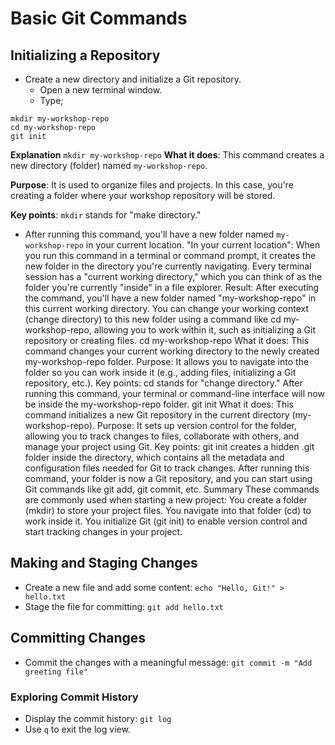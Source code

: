 # Basic Git Commands

## Initializing a Repository
- Create a new directory and initialize a Git repository.
  - Open a new terminal window.
  - Type;

```
mkdir my-workshop-repo
cd my-workshop-repo
git init
```
**Explanation**
 ``mkdir my-workshop-repo``
**What it does**: This command creates a new directory (folder) named ``my-workshop-repo``.

**Purpose**: It is used to organize files and projects. In this case, you're creating a folder where your workshop repository will be stored.

**Key points**:
``mkdir`` stands for "make directory."

- After running this command, you'll have a new folder named ``my-workshop-repo`` in your current location.
"In your current location": When you run this command in a terminal or command prompt, it creates the new folder in the directory you're currently navigating. Every terminal session has a "current working directory," which you can think of as the folder you're currently "inside" in a file explorer.
Result: After executing the command, you'll have a new folder named "my-workshop-repo" in this current working directory. You can change your working context (change directory) to this new folder using a command like cd my-workshop-repo, allowing you to work within it, such as initializing a Git repository or creating files.
cd my-workshop-repo
What it does: This command changes your current working directory to the newly created my-workshop-repo folder.
Purpose: It allows you to navigate into the folder so you can work inside it (e.g., adding files, initializing a Git repository, etc.).
Key points:
cd stands for "change directory."
After running this command, your terminal or command-line interface will now be inside the my-workshop-repo folder.
git init
What it does: This command initializes a new Git repository in the current directory (my-workshop-repo).
Purpose: It sets up version control for the folder, allowing you to track changes to files, collaborate with others, and manage your project using Git.
Key points:
git init creates a hidden .git folder inside the directory, which contains all the metadata and configuration files needed for Git to track changes.
After running this command, your folder is now a Git repository, and you can start using Git commands like git add, git commit, etc.
Summary
These commands are commonly used when starting a new project:
You create a folder (mkdir) to store your project files.
You navigate into that folder (cd) to work inside it.
You initialize Git (git init) to enable version control and start tracking changes in your project.

## Making and Staging Changes
- Create a new file and add some content:
``echo "Hello, Git!" > hello.txt``
- Stage the file for committing:
``git add hello.txt``

## Committing Changes
- Commit the changes with a meaningful message:
``git commit -m "Add greeting file"``

### Exploring Commit History
- Display the commit history:
``git log``
- Use ``q`` to exit the log view.